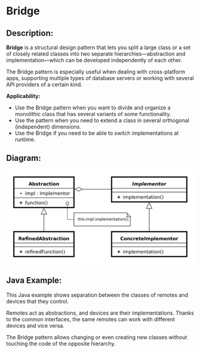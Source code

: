 # Bridge

## Description:

**Bridge** is a structural design pattern that lets you split a large class or a set of closely related classes into two separate hierarchies—abstraction and implementation—which can be developed independently of each other.

The Bridge pattern is especially useful when dealing with cross-platform apps, supporting multiple types of database servers or working with several API providers of a certain kind.

**Applicability:**
- Use the Bridge pattern when you want to divide and organize a monolithic class that has several variants of some functionality.
- Use the pattern when you need to extend a class in several orthogonal (independent) dimensions.
- Use the Bridge if you need to be able to switch implementations at runtime.

## Diagram:

![alt text](img/bridge.png)

## Java Example:

This Java example shows separation between the classes of remotes and devices that they control.

Remotes act as abstractions, and devices are their implementations. Thanks to the common interfaces, the same remotes can work with different devices and vice versa.

The Bridge pattern allows changing or even creating new classes without touching the code of the opposite hierarchy.